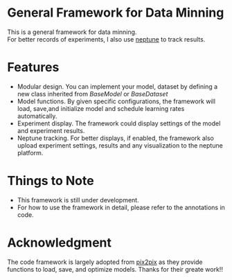 # General Framework for Data Minning
This is a general framework for data minning.  
For better records of experiments, I also use [neptune](https://neptune.ai/) to track results.

# Features
* Modular design. You can implement your model, dataset by defining a new class inherited from *BaseModel* or *BaseDataset*
* Model functions. By given specific configurations, the framework will load, save,and initialize model and schedule learning rates automatically.
* Experiment display. The framework could display settings of the model and experiment results.
* Neptune tracking. For better displays, if enabled, the framework also upload experiment settings, results and any visualization to the neptune platform.
# Things to Note
* This framework is still under development.
* For how to use the framework in detail, please refer to the annotations in code.
# Acknowledgment
The code framework is largely adopted from [pix2pix](https://github.com/junyanz/pytorch-CycleGAN-and-pix2pix) as they provide functions to load, save, and optimize models. Thanks for their greate work!!
